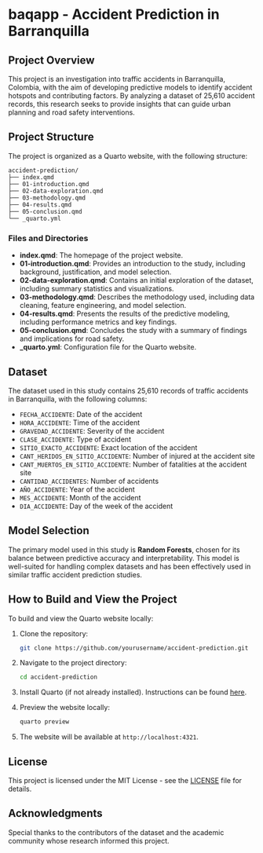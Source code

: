 # baqapp - Accident Prediction in Barranquilla

## Project Overview

This project is an investigation into traffic accidents in Barranquilla, Colombia, with the aim of developing predictive models to identify accident hotspots and contributing factors. By analyzing a dataset of 25,610 accident records, this research seeks to provide insights that can guide urban planning and road safety interventions.

## Project Structure

The project is organized as a Quarto website, with the following structure:

```text
accident-prediction/
├── index.qmd
├── 01-introduction.qmd
├── 02-data-exploration.qmd
├── 03-methodology.qmd
├── 04-results.qmd
├── 05-conclusion.qmd
└── _quarto.yml
```

### Files and Directories

- **index.qmd**: The homepage of the project website.
- **01-introduction.qmd**: Provides an introduction to the study, including background, justification, and model selection.
- **02-data-exploration.qmd**: Contains an initial exploration of the dataset, including summary statistics and visualizations.
- **03-methodology.qmd**: Describes the methodology used, including data cleaning, feature engineering, and model selection.
- **04-results.qmd**: Presents the results of the predictive modeling, including performance metrics and key findings.
- **05-conclusion.qmd**: Concludes the study with a summary of findings and implications for road safety.
- **_quarto.yml**: Configuration file for the Quarto website.

## Dataset

The dataset used in this study contains 25,610 records of traffic accidents in Barranquilla, with the following columns:

- `FECHA_ACCIDENTE`: Date of the accident
- `HORA_ACCIDENTE`: Time of the accident
- `GRAVEDAD_ACCIDENTE`: Severity of the accident
- `CLASE_ACCIDENTE`: Type of accident
- `SITIO_EXACTO_ACCIDENTE`: Exact location of the accident
- `CANT_HERIDOS_EN_SITIO_ACCIDENTE`: Number of injured at the accident site
- `CANT_MUERTOS_EN_SITIO_ACCIDENTE`: Number of fatalities at the accident site
- `CANTIDAD_ACCIDENTES`: Number of accidents
- `AÑO_ACCIDENTE`: Year of the accident
- `MES_ACCIDENTE`: Month of the accident
- `DIA_ACCIDENTE`: Day of the week of the accident

## Model Selection

The primary model used in this study is **Random Forests**, chosen for its balance between predictive accuracy and interpretability. This model is well-suited for handling complex datasets and has been effectively used in similar traffic accident prediction studies.

## How to Build and View the Project

To build and view the Quarto website locally:

1. Clone the repository:

   ```bash
   git clone https://github.com/yourusername/accident-prediction.git
   ```

2. Navigate to the project directory:

   ```bash
   cd accident-prediction
   ```

3. Install Quarto (if not already installed). Instructions can be found [here](https://quarto.org/docs/get-started/).

4. Preview the website locally:

   ```bash
   quarto preview
   ```

5. The website will be available at `http://localhost:4321`.

## License

This project is licensed under the MIT License - see the [LICENSE](LICENSE) file for details.

## Acknowledgments

Special thanks to the contributors of the dataset and the academic community whose research informed this project.
